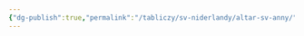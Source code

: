```yaml
---
{"dg-publish":true,"permalink":"/tabliczy/sv-niderlandy/altar-sv-anny/","dgPassFrontmatter":true}
---
```



